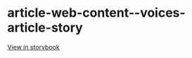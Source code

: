 # article-web-content--voices-article-story

[View in storybook](https://raw.githack.com/Independent-Digital-News-and-Media-Ltd/indy-branch-review/PR-7815-sb/index.html?path=/story/article-web-content--voices-article-story)